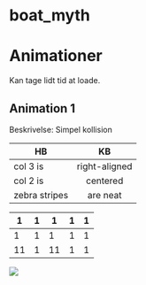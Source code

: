 # boat_myth



# Animationer
Kan tage lidt tid at loade.

## Animation 1
Beskrivelse: Simpel kollision

| HB        | KB  |
| ------------- |:-------------:| 
| col 3 is      | right-aligned |
| col 2 is      | centered      | 
| zebra stripes | are neat      | 

| 1  | 1  | 1  |  1 | 1  |
|---|---|---|---|---|
|  1 |   1|1   |  1 | 1  |
| 11  |   1|  11 |  1 | 1  |


![](article/figures/aniC1.gif)
